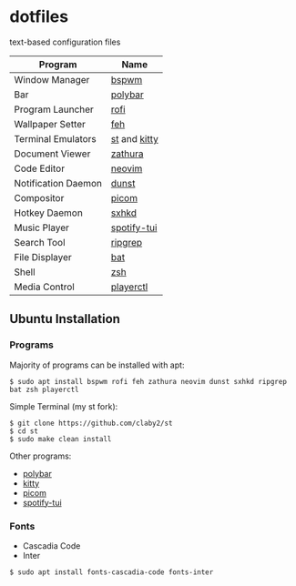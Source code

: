 # dotfiles

text-based configuration files

| Program             | Name                                                                            |
|---------------------|---------------------------------------------------------------------------------|
| Window Manager      | [bspwm](https://github.com/baskerville/bspwm)                                   |
| Bar                 | [polybar](https://github.com/polybar/polybar)                                   |
| Program Launcher    | [rofi](https://github.com/davatorium/rofi)                                      |
| Wallpaper Setter    | [feh](https://github.com/derf/feh)                                              |
| Terminal Emulators  | [st](https://st.suckless.org/) and [kitty](https://github.com/kovidgoyal/kitty) |
| Document Viewer     | [zathura](https://pwmt.org/projects/zathura/)                                   |
| Code Editor         | [neovim](https://github.com/neovim/neovim)                                      |
| Notification Daemon | [dunst](https://github.com/dunst-project/dunst)                                 |
| Compositor          | [picom](https://github.com/jonaburg/picom)                                      |
| Hotkey Daemon       | [sxhkd](https://github.com/baskerville/sxhkd)                                   |
| Music Player        | [spotify-tui](https://github.com/Rigellute/spotify-tui)                         |
| Search Tool         | [ripgrep](https://github.com/BurntSushi/ripgrep)                                |
| File Displayer      | [bat](https://github.com/sharkdp/bat)                                           |
| Shell               | [zsh](https://wiki.archlinux.org/index.php/Zsh)                                 |
| Media Control       | [playerctl](https://github.com/altdesktop/playerctl)                            |

## Ubuntu Installation

### Programs

Majority of programs can be installed with apt:

    $ sudo apt install bspwm rofi feh zathura neovim dunst sxhkd ripgrep bat zsh playerctl

Simple Terminal (my st fork):

    $ git clone https://github.com/claby2/st
    $ cd st
    $ sudo make clean install

Other programs:

*   [polybar](https://github.com/polybar/polybar)
*   [kitty](https://github.com/kovidgoyal/kitty)
*   [picom](https://github.com/jonaburg/picom)
*   [spotify-tui](https://github.com/Rigellute/spotify-tui)

### Fonts

*   Cascadia Code
*   Inter

<!---->

    $ sudo apt install fonts-cascadia-code fonts-inter
